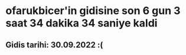 # ofarukbicer'in gidisine son 6 gun 3 saat 34 dakika 34 saniye kaldi

## Gidis tarihi: 30.09.2022 :(